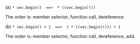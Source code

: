 <!--
 * @Date: 2020-05-15 23:55:28
 * @LastEditor: Ning Xu
 * @Description: Table on page 166 is really good!
--> 
(a) `* vec.begin()  ==>  * ((vec.begin)())`

The order is: member selector, function call, dereference.

(b) `* vec.begin() + 1  ==>  ( * ((vec.begin)())) + 1`

The order is: member selector, function call, dereference, add.
